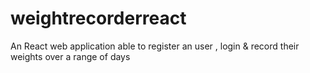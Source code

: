 # weightrecorderreact
An React web application able to register an user , login &amp; record their weights over a range of days 
